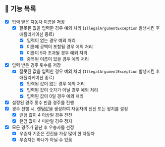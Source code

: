 ## 📌 기능 목록

- [x] 입력 받은 자동차 이름을 저장
  - [x] 잘못된 값을 입력한 경우 예외 처리 (`IllegalArgumentException` 발생시킨 후 애플리케이션 종료)
    - [x] 입력이 없는 경우 예외 처리
    - [x] 이름에 공백이 포함될 경우 예외 처리
    - [x] 이름이 5자 초과될 경우 예외 처리
    - [x] 중복된 이름이 있을 경우 예외 처리
- [x] 입력 받은 경주 횟수를 저장
  - [x] 잘못된 값을 입력한 경우 예외 처리 (`IllegalArgumentException` 발생시킨 후 애플리케이션 종료)
    - [x] 입력된 값이 없는 경우 예외 처리
    - [x] 입력된 값이 숫자가 아닐 경우 예외 처리
    - [x] 입력된 값이 0일 경우 예외 처리
- [x] 설정된 경주 횟수 만큼 경주를 진행
- [x] 경주 진행 시, 랜덤값을 생성하여 자동차의 전진 또는 정지를 결정
  - [x] 랜덤 값이 4 이상일 경우 전진
  - [x] 랜덤 값이 4 미만일 경우 정지
- [x] 모든 경주가 끝난 후 우승자를 선정
  - [x] 우승자 기준은 전진을 가장 많이 한 자동차
  - [x] 우승자는 하나가 아닐 수 있음